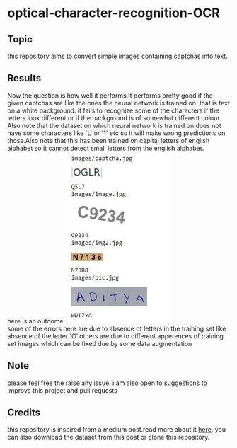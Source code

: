 # optical-character-recognition-OCR
<h2>Topic</h2>
this repository aims to convert simple images containing captchas into text.

<h2>Results</h2>
Now the question is how well it performs.It performs pretty good if the given captchas are like the ones the neural network is trained on. that is text on a white background. it fails to recognize some of the characters if the letters look different or if the background is of somewhat different colour. Also note that the dataset on which neural network is trained on does not have some characters like 'L' or '1' etc so it will make wrong predictions on those.Also note that this has been trained on capital letters of english alphabet so it cannot detect small letters from the english alphabet.<br/>
here is an outcome 
<img src="https://github.com/adibyte95/optical-character-recognition-OCR/blob/master/media/output.jpg" /><br/>
some of the errors here are due to absence of letters in the training set like absence of the letter 'O'.others are due to different apperences of training set images which can be fixed due by some data augmentation 

<h2>Note</h2>
please feel free the raise any issue. i am also open to suggestions to improve this project and pull requests


<h2>Credits</h2>
this repository is inspired from a medium post.read more about it <a href ="https://medium.com/@ageitgey/how-to-break-a-captcha-system-in-15-minutes-with-machine-learning-dbebb035a710" target="_blank">here</a>. you can also download the dataset from this post or clone this repository.
